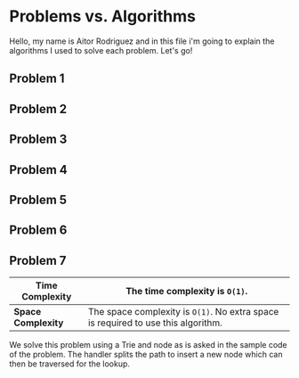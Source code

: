 # Problems vs. Algorithms

Hello, my name is Aitor Rodriguez and in this file i'm going to explain the algorithms I used to solve each problem. Let's go!

## Problem 1


## Problem 2


## Problem 3


## Problem 4


## Problem 5


## Problem 6


## Problem 7
| Time Complexity      | The time complexity is `O(1)`.                           |
| -------------------- | ------------------------------------------------------------ |
| **Space Complexity** | The space complexity is `O(1)`. No extra space is required to use this algorithm. |

We solve this problem using a Trie and node as is asked in the sample code of the problem. The handler splits the path to insert a new node which can then be traversed for the lookup.